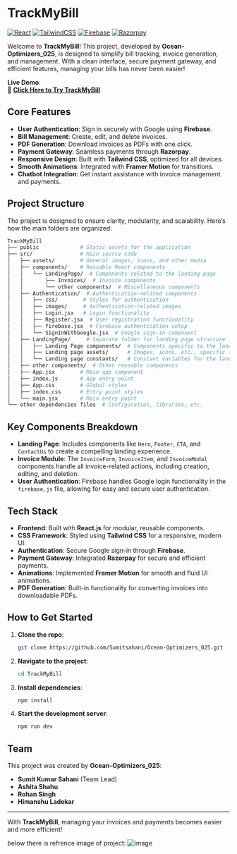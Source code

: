 
# **TrackMyBill**

[![React](https://img.shields.io/badge/React-18.2.0-61DAFB?logo=react&logoColor=white)](https://reactjs.org/)
[![TailwindCSS](https://img.shields.io/badge/TailwindCSS-3.0.24-06B6D4?logo=tailwindcss&logoColor=white)](https://tailwindcss.com/)
[![Firebase](https://img.shields.io/badge/Firebase-9.6.10-FFCA28?logo=firebase&logoColor=white)](https://firebase.google.com/)
[![Razorpay](https://img.shields.io/badge/Payment%20Gateway-Razorpay-0071C5?logo=razorpay&logoColor=white)](https://razorpay.com/)

Welcome to **TrackMyBill**! This project, developed by **Ocean-Optimizers_025**, is designed to simplify bill tracking, invoice generation, and management. With a clean interface, secure payment gateway, and efficient features, managing your bills has never been easier!

**Live Demo**:  
🔗 **[Click Here to Try TrackMyBill](https://aquamarine-dusk-441807.netlify.app/)**

## **Core Features**

- **User Authentication**: Sign in securely with Google using **Firebase**.
- **Bill Management**: Create, edit, and delete invoices.
- **PDF Generation**: Download invoices as PDFs with one click.
- **Payment Gateway**: Seamless payments through **Razorpay**.
- **Responsive Design**: Built with **Tailwind CSS**, optimized for all devices.
- **Smooth Animations**: Integrated with **Framer Motion** for transitions.
- **Chatbot Integration**: Get instant assistance with invoice management and payments.

## **Project Structure**

The project is designed to ensure clarity, modularity, and scalability. Here’s how the main folders are organized:

```bash
TrackMyBill
├── public             # Static assets for the application
├── src/               # Main source code
│   ├── assets/        # General images, icons, and other media
│   ├── components/    # Reusable React components
│   │   └── LandingPage/  # Components related to the landing page
│   │       ├── Invoices/  # Invoice components
│   │       └── other components/  # Miscellaneous components
│   ├── Authentication/  # Authentication-related components
│   │   ├── css/        # Styles for authentication
│   │   ├── images/     # Authentication-related images
│   │   ├── Login.jsx   # Login functionality
│   │   ├── Register.jsx  # User registration functionality
│   │   ├── firebase.jsx  # Firebase authentication setup
│   │   └── SignInWithGoogle.jsx  # Google sign-in component
│   ├── LandingPage/     # Separate folder for landing page structure
│   │   ├── Landing Page components/  # Components specific to the landing page
│   │   ├── Landing page assets/      # Images, icons, etc., specific to the landing page
│   │   └── Landing page constants/   # Constant variables for the landing page
│   ├── other components/  # Other reusable components
│   ├── App.jsx        # Main app component
│   ├── index.js       # App entry point
│   ├── App.css        # Global styles
│   ├── index.css      # Entry point styles
│   └── main.jsx       # Main entry point
└── other dependencies files  # Configuration, libraries, etc.
```

## **Key Components Breakdown**

- **Landing Page**: Includes components like `Hero`, `Footer`, `CTA`, and `ContactUs` to create a compelling landing experience.
- **Invoice Module**: The `InvoiceForm`, `InvoiceItem`, and `InvoiceModal` components handle all invoice-related actions, including creation, editing, and deletion.
- **User Authentication**: Firebase handles Google login functionality in the `firebase.js` file, allowing for easy and secure user authentication.

## **Tech Stack**

- **Frontend**: Built with **React.js** for modular, reusable components.
- **CSS Framework**: Styled using **Tailwind CSS** for a responsive, modern UI.
- **Authentication**: Secure Google sign-in through **Firebase**.
- **Payment Gateway**: Integrated **Razorpay** for secure and efficient payments.
- **Animations**: Implemented **Framer Motion** for smooth and fluid UI animations.
- **PDF Generation**: Built-in functionality for converting invoices into downloadable PDFs.

## **How to Get Started**

1. **Clone the repo**:
   ```bash
   git clone https://github.com/Sumitsahani/Ocean-Optimizers_025.git
   ```
2. **Navigate to the project**:
   ```bash
   cd TrackMyBill
   ```
3. **Install dependencies**:
   ```bash
   npm install
   ```
4. **Start the development server**:
   ```bash
   npm run dev
   ```

## **Team**

This project was created by **Ocean-Optimizers_025**:

- **Sumit Kumar Sahani** (Team Lead) 
- **Ashita Shahu** 
- **Rohan Singh** 
- **Himanshu Ladekar** 
---

With **TrackMyBill**, managing your invoices and payments becomes easier and more efficient! 

below there is refrence image of project:
![image](https://github.com/user-attachments/assets/46a6f3dc-1e71-4474-be0f-0c60008e86a8)

